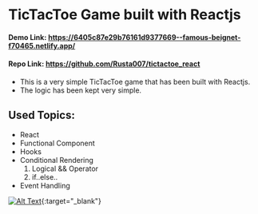 # TicTacToe Game built with Reactjs

#### Demo Link: https://6405c87e29b76161d9377669--famous-beignet-f70465.netlify.app/
#### Repo Link: https://github.com/Rusta007/tictactoe_react

- This is a very simple TicTacToe game that has been built with Reactjs. 
- The logic has been kept very simple. 

## Used Topics:
- React 
- Functional Component
- Hooks
- Conditional Rendering
    1. Logical && Operator
    2. if..else..
- Event Handling

[![Alt Text](/images/mygif.gif)](http://www.google.com){:target="_blank"}

